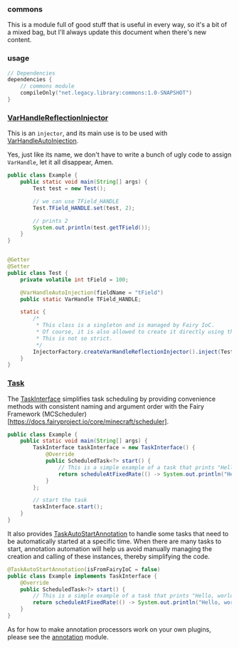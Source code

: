 ### commons

This is a module full of good stuff that is useful in every way, so it's a bit of a mixed bag, but I'll always update
this document when there's new content.

### usage

```kotlin
// Dependencies
dependencies {
    // commons module
    compileOnly("net.legacy.library:commons:1.0-SNAPSHOT")
}
```

### [VarHandleReflectionInjector](src/main/java/me/qwqdev/library/commons/injector/VarHandleReflectionInjector.java)

This is an `injector`, and its main use is to be used
with [VarHandleAutoInjection](src/main/java/me/qwqdev/library/commons/injector/annotation/VarHandleAutoInjection.java).

Yes, just like its name, we don't have to write a bunch of ugly code to assign `VarHandle`, let it all disappear, Amen.

```java
public class Example {
    public static void main(String[] args) {
        Test test = new Test();

        // we can use TField_HANDLE
        Test.TField_HANDLE.set(test, 2);

        // prints 2
        System.out.println(test.getTField());
    }
}
```

```java

@Getter
@Setter
public class Test {
    private volatile int tField = 100;

    @VarHandleAutoInjection(fieldName = "tField")
    public static VarHandle TField_HANDLE;

    static {
        /*
         * This class is a singleton and is managed by Fairy IoC.
         * Of course, it is also allowed to create it directly using the factory or directly creating it.
         * This is not so strict.
         */
        InjectorFactory.createVarHandleReflectionInjector().inject(Test.class);
    }
}
```

### [Task](src/main/java/me/qwqdev/library/commons/task)

The [TaskInterface](src/main/java/me/qwqdev/library/commons/task/TaskInterface.java)
simplifies task scheduling by providing convenience methods with consistent naming and argument order with the Fairy Framework (MCScheduler)[https://docs.fairyproject.io/core/minecraft/scheduler].

```java
public class Example {
    public static void main(String[] args) {
        TaskInterface taskInterface = new TaskInterface() {
            @Override
            public ScheduledTask<?> start() {
                // This is a simple example of a task that prints "Hello, world!" every second.
                return scheduleAtFixedRate(() -> System.out.println("Hello, world!"), 0, 1000);
            }
        };

        // start the task
        taskInterface.start();
    }
}
```

It also provides [TaskAutoStartAnnotation](src/main/java/me/qwqdev/library/commons/task/annotation/TaskAutoStartAnnotation.java) to handle some tasks that need to be automatically started at a specific time. When there are many tasks to start, annotation automation will help us avoid manually managing the creation and calling of these instances, thereby simplifying the code.

```java
@TaskAutoStartAnnotation(isFromFairyIoC = false)
public class Example implements TaskInterface {
    @Override
    public ScheduledTask<?> start() {
        // This is a simple example of a task that prints "Hello, world!" every second.
        return scheduleAtFixedRate(() -> System.out.println("Hello, world!"), 0, 1000);
    }
}
```

As for how to make annotation processors work on your own plugins, please see the [annotation](../annotation/README.md) module.